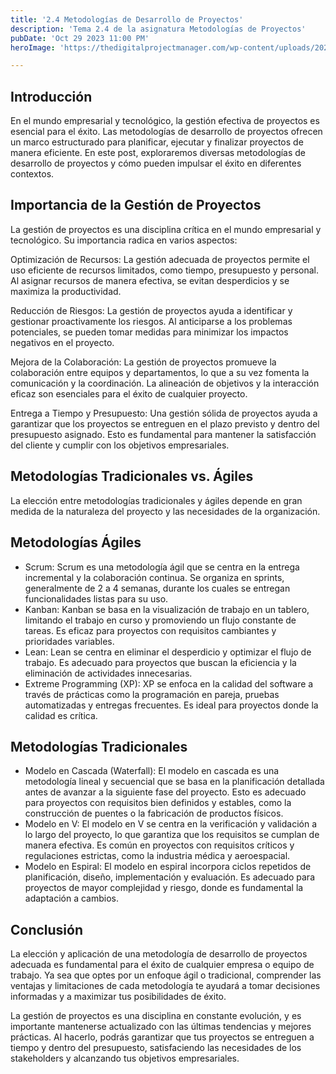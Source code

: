 ```yaml
---
title: '2.4 Metodologías de Desarrollo de Proyectos'
description: 'Tema 2.4 de la asignatura Metodologías de Proyectos'
pubDate: 'Oct 29 2023 11:00 PM'
heroImage: 'https://thedigitalprojectmanager.com/wp-content/uploads/2021/01/9-Of-The-Most-Popular-Project-Management-Methodologies-Made-Simple-featured-image-5.png'

---
```



<h2>
    Introducción
</h2>

<p>
En el mundo empresarial y tecnológico, la gestión efectiva de proyectos es esencial para el éxito. Las metodologías de desarrollo de proyectos ofrecen un marco estructurado para planificar, ejecutar y finalizar proyectos de manera eficiente. En este post, exploraremos diversas metodologías de desarrollo de proyectos y cómo pueden impulsar el éxito en diferentes contextos.

</p>


<h2>
Importancia de la Gestión de Proyectos
</h2>

<p>
La gestión de proyectos es una disciplina crítica en el mundo empresarial y tecnológico. Su importancia radica en varios aspectos:

Optimización de Recursos: La gestión adecuada de proyectos permite el uso eficiente de recursos limitados, como tiempo, presupuesto y personal. Al asignar recursos de manera efectiva, se evitan desperdicios y se maximiza la productividad.

Reducción de Riesgos: La gestión de proyectos ayuda a identificar y gestionar proactivamente los riesgos. Al anticiparse a los problemas potenciales, se pueden tomar medidas para minimizar los impactos negativos en el proyecto.

Mejora de la Colaboración: La gestión de proyectos promueve la colaboración entre equipos y departamentos, lo que a su vez fomenta la comunicación y la coordinación. La alineación de objetivos y la interacción eficaz son esenciales para el éxito de cualquier proyecto.

Entrega a Tiempo y Presupuesto: Una gestión sólida de proyectos ayuda a garantizar que los proyectos se entreguen en el plazo previsto y dentro del presupuesto asignado. Esto es fundamental para mantener la satisfacción del cliente y cumplir con los objetivos empresariales.
</p>





<h2>
Metodologías Tradicionales vs. Ágiles
</h2>

<p>
La elección entre metodologías tradicionales y ágiles depende en gran medida de la naturaleza del proyecto y las necesidades de la organización.
</p>



<h2>
Metodologías Ágiles
</h2>

<ul><li>  
    Scrum: Scrum es una metodología ágil que se centra en la entrega incremental y la colaboración continua. Se organiza en sprints, generalmente de 2 a 4 semanas, durante los cuales se entregan funcionalidades listas para su uso.
</li>

<li>Kanban: Kanban se basa en la visualización de trabajo en un tablero, limitando el trabajo en curso y promoviendo un flujo constante de tareas. Es eficaz para proyectos con requisitos cambiantes y prioridades variables.</li>

<li>Lean: Lean se centra en eliminar el desperdicio y optimizar el flujo de trabajo. Es adecuado para proyectos que buscan la eficiencia y la eliminación de actividades innecesarias.</li>

<li>Extreme Programming (XP): XP se enfoca en la calidad del software a través de prácticas como la programación en pareja, pruebas automatizadas y entregas frecuentes. Es ideal para proyectos donde la calidad es crítica.</li>
</ul>



<h2>
Metodologías Tradicionales
</h2>

<ul><li>
    Modelo en Cascada (Waterfall): El modelo en cascada es una metodología lineal y secuencial que se basa en la planificación detallada antes de avanzar a la siguiente fase del proyecto. Esto es adecuado para proyectos con requisitos bien definidos y estables, como la construcción de puentes o la fabricación de productos físicos.
</li>

<li>Modelo en V: El modelo en V se centra en la verificación y validación a lo largo del proyecto, lo que garantiza que los requisitos se cumplan de manera efectiva. Es común en proyectos con requisitos críticos y regulaciones estrictas, como la industria médica y aeroespacial.</li>

<li>Modelo en Espiral: El modelo en espiral incorpora ciclos repetidos de planificación, diseño, implementación y evaluación. Es adecuado para proyectos de mayor complejidad y riesgo, donde es fundamental la adaptación a cambios.</li>
</ul>



<h2>
Conclusión
</h2>

<p>
La elección y aplicación de una metodología de desarrollo de proyectos adecuada es fundamental para el éxito de cualquier empresa o equipo de trabajo. Ya sea que optes por un enfoque ágil o tradicional, comprender las ventajas y limitaciones de cada metodología te ayudará a tomar decisiones informadas y a maximizar tus posibilidades de éxito.

La gestión de proyectos es una disciplina en constante evolución, y es importante mantenerse actualizado con las últimas tendencias y mejores prácticas. Al hacerlo, podrás garantizar que tus proyectos se entreguen a tiempo y dentro del presupuesto, satisfaciendo las necesidades de los stakeholders y alcanzando tus objetivos empresariales.
</p>